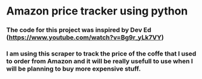 # Amazon price tracker using python 

### The code for this project was inspired by Dev Ed (https://www.youtube.com/watch?v=Bg9r_yLk7VY) 

### I am using this scraper to track the price of the coffe that I used to order from Amazon and it will be really usefull to use when I will be planning to buy more expensive stuff. 
